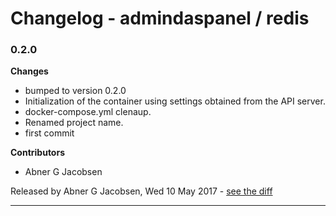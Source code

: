 # Changelog - admindaspanel / redis

### 0.2.0
__Changes__

- bumped to version 0.2.0
- Initialization of the container using settings obtained from the API server.
- docker-compose.yml clenaup.
- Renamed project name.
- first commit

__Contributors__

- Abner G Jacobsen

Released by Abner G Jacobsen, Wed 10 May 2017 -
[see the diff](https://github.com/admindaspanel/redis/compare/67f2790cc987f530c4b855d7a938b93e1a4b7a8e...0.2.0#diff)
______________


